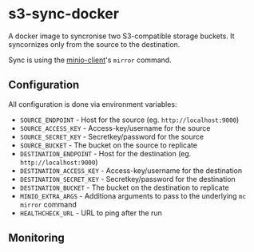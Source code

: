 # s3-sync-docker

A docker image to syncronise two S3-compatible storage buckets.
It syncornizes only from the source to the destination.

Sync is using the [minio-client](https://min.io/docs/minio/linux/reference/minio-mc.html)'s `mirror` command.

## Configuration

All configuration is done via environment variables:

- `SOURCE_ENDPOINT` - Host for the source (eg. `http://localhost:9000`)
- `SOURCE_ACCESS_KEY` - Access-key/username for the source
- `SOURCE_SECRET_KEY` - Secretkey/password for the source
- `SOURCE_BUCKET` - The bucket on the source to replicate
- `DESTINATION_ENDPOINT` - Host for the destination (eg. `http://localhost:9000`)
- `DESTINATION_ACCESS_KEY` - Access-key/username for the destination
- `DESTINATION_SECRET_KEY` - Secretkey/password for the destination
- `DESTINATION_BUCKET` - The bucket on the destination to replicate
- `MINIO_EXTRA_ARGS` - Additiona arguments to pass to the underlying `mc mirror` command
- `HEALTHCHECK_URL` - URL to ping after the run

## Monitoring

